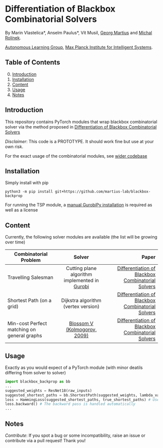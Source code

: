 # Differentiation of Blackbox Combinatorial Solvers

By Marin Vlastelica*, Anselm Paulus*, Vít Musil, [Georg Martius](http://georg.playfulmachines.com/) and [Michal Rolínek](https://scholar.google.de/citations?user=DVdSTFQAAAAJ&hl=en).

[Autonomous Learning Group](https://al.is.tuebingen.mpg.de/), [Max Planck Institute for Intelligent Systems](https://is.tuebingen.mpg.de/).

## Table of Contents
0. [Introduction](#introduction)
0. [Installation](#installation)
0. [Content](#content)
0. [Usage](#usage)
0. [Notes](#notes)



## Introduction

This repository contains PyTorch modules that wrap blackbox combinatorial solver via the method proposed in [Differentiation of Blackbox Combinatorial Solvers](http://arxiv.org/abs/1912.02175)

*Disclaimer*: This code is a PROTOTYPE. It should work fine but use at your own risk.
 
For the exact usage of the combinatorial modules, see [wider codebase](https://sites.google.com/view/combinatorialgradients/home) 

## Installation

Simply install with pip

```
python3 -m pip install git+https://github.com/martius-lab/blackbox-backprop
```

For running the TSP module, a [manual GurobiPy installation](https://www.gurobi.com/documentation/8.1/quickstart_mac/the_gurobi_python_interfac.html) is required as well as a license

## Content

Currently, the following solver modules are available (the list will be growing over time)

| Combinatorial Problem        | Solver           | Paper  |
| ------------- |:-------------:| -----:|
| Travelling Salesman      | Cutting plane algorithm implemented in [Gurobi](https://www.gurobi.com/) | [Differentiation of Blackbox Combinatorial Solvers](http://arxiv.org/abs/1912.02175) |
| Shortest Path (on a grid)      | Dijkstra algorithm (vertex version)      |   [Differentiation of Blackbox Combinatorial Solvers](http://arxiv.org/abs/1912.02175) |
| Min-cost Perfect matching on general graphs | [Blossom V (Kolmogorov, 2009)](https://pub.ist.ac.at/~vnk/papers/blossom5.pdf)|  [Differentiation of Blackbox Combinatorial Solvers](http://arxiv.org/abs/1912.02175) |


## Usage

Exactly as you would expect of a PyTorch module (with minor deatils differing from solver to solver)
```python
import blackbox_backprop as bb
...
suggested_weights = ResNet18(raw_inputs)
suggested_shortest_paths = bb.ShortestPath(suggested_weights, lambda_val=5.0) # Set the lambda hyperparameter
loss = HammingLoss(suggested_shortest_paths, true_shortest_paths) # Use e.g. Hamming distance as the loss function
loss.backward() # The backward pass is handled automatically
...
```

## Notes

*Contribute*: If you spot a bug or some incompatibility, raise an issue or contribute via a pull request! Thank you!